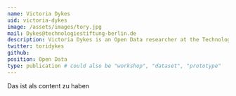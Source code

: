 ```yaml
---
name: Victoria Dykes
uid: victoria-dykes
image: /assets/images/tory.jpg
mail: Dykes@technologiestiftung-berlin.de
description: Victoria Dykes is an Open Data researcher at the Technologiestiftung Berlin. She studied Public Policy at the Hertie School of Governance in Berlin. Her research focuses on how Open Data can be used to positively transform cities and administrations, as well as how public administrations can utilize technology and data to improve processes and provide better services.
twitter: toridykes
github:
position: Open Data
type: publication # could also be "workshop", "dataset", "prototype"
---
```



Das ist als content zu haben
